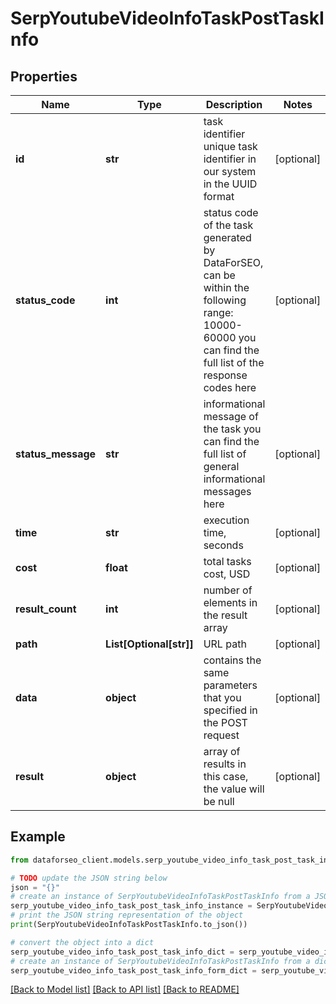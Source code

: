 # SerpYoutubeVideoInfoTaskPostTaskInfo


## Properties

Name | Type | Description | Notes
------------ | ------------- | ------------- | -------------
**id** | **str** | task identifier unique task identifier in our system in the UUID format | [optional] 
**status_code** | **int** | status code of the task generated by DataForSEO, can be within the following range: 10000-60000 you can find the full list of the response codes here | [optional] 
**status_message** | **str** | informational message of the task you can find the full list of general informational messages here | [optional] 
**time** | **str** | execution time, seconds | [optional] 
**cost** | **float** | total tasks cost, USD | [optional] 
**result_count** | **int** | number of elements in the result array | [optional] 
**path** | **List[Optional[str]]** | URL path | [optional] 
**data** | **object** | contains the same parameters that you specified in the POST request | [optional] 
**result** | **object** | array of results in this case, the value will be null | [optional] 

## Example

```python
from dataforseo_client.models.serp_youtube_video_info_task_post_task_info import SerpYoutubeVideoInfoTaskPostTaskInfo

# TODO update the JSON string below
json = "{}"
# create an instance of SerpYoutubeVideoInfoTaskPostTaskInfo from a JSON string
serp_youtube_video_info_task_post_task_info_instance = SerpYoutubeVideoInfoTaskPostTaskInfo.from_json(json)
# print the JSON string representation of the object
print(SerpYoutubeVideoInfoTaskPostTaskInfo.to_json())

# convert the object into a dict
serp_youtube_video_info_task_post_task_info_dict = serp_youtube_video_info_task_post_task_info_instance.to_dict()
# create an instance of SerpYoutubeVideoInfoTaskPostTaskInfo from a dict
serp_youtube_video_info_task_post_task_info_form_dict = serp_youtube_video_info_task_post_task_info.from_dict(serp_youtube_video_info_task_post_task_info_dict)
```
[[Back to Model list]](../README.md#documentation-for-models) [[Back to API list]](../README.md#documentation-for-api-endpoints) [[Back to README]](../README.md)


